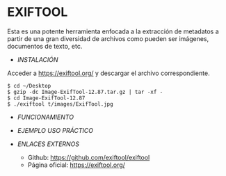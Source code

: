 # **EXIFTOOL**

Esta es una potente herramienta enfocada a la extracción de metadatos a partir de una gran diversidad de archivos como pueden ser imágenes, documentos de texto, etc.

- *INSTALACIÓN*

Acceder a https://exiftool.org/ y descargar el archivo correspondiente.

    $ cd ~/Desktop
    $ gzip -dc Image-ExifTool-12.87.tar.gz | tar -xf -
    $ cd Image-ExifTool-12.87
    $ ./exiftool t/images/ExifTool.jpg                

- *FUNCIONAMIENTO*




- *EJEMPLO USO PRÁCTICO*



- *ENLACES EXTERNOS*

  - Github: https://github.com/exiftool/exiftool
  - Página oficial: https://exiftool.org/
